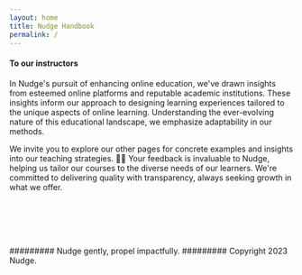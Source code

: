 ```yaml
---
layout: home
title: Nudge Handbook
permalink: /
---
```



#### To our instructors


In Nudge's pursuit of enhancing online education, we've drawn insights from esteemed online platforms and reputable academic institutions. These insights inform our approach to designing learning experiences tailored to the unique aspects of online learning. Understanding the ever-evolving nature of this educational landscape, we emphasize adaptability in our methods. 

We invite you to explore our other pages for concrete examples and insights into our teaching strategies. 🙋‍♀️ Your feedback is invaluable to Nudge, helping us tailor our courses to the diverse needs of our learners. We're committed to delivering quality with transparency, always seeking growth in what we offer.


<br>
<br>
<br>
<br>


######### Nudge gently, propel impactfully.
######### Copyright 2023 Nudge.
